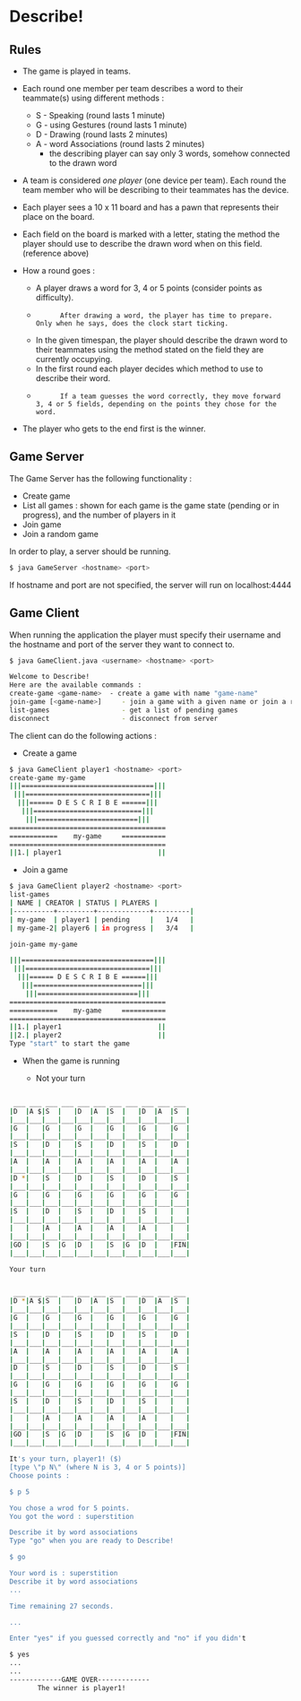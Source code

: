 # Describe!
## Rules

-	The game is played in teams. 
-	Each round one member per team describes a word to their teammate(s) using different methods :
    -	S - Speaking 	    (round lasts 1 minute)
    -	G - using Gestures	    (round lasts 1 minute)
    -	D - Drawing	    (round lasts 2 minutes)
    -	A - word Associations  (round lasts 2 minutes)
        -	the describing player can say only 3 words, somehow connected to the drawn word
-	A team is considered *one player* (one device per team). Each round the team member who will be describing to their teammates has the device.
-	Each player sees a 10 x 11 board and has a pawn that represents their place on the board.
- 	Each field on the board is marked with a letter, stating the method the player should use to describe the drawn word when on this field. (reference above)

- 	How a round goes :
    -	A player draws a word for 3, 4 or 5 points (consider points as difficulty).
    -           After drawing a word, the player has time to prepare. Only when he says, does the clock start ticking.
    -	In the given timespan, the player should describe the drawn word to their teammates using the method stated on the field they are currently occupying.
    -	In the first round each player decides which method to use to describe their word.
    -           If a team guesses the word correctly, they move forward 3, 4 or 5 fields, depending on the points they chose for the word.

-	The player who gets to the end first is the winner.


## Game Server

The Game Server has the following functionality :

-	Create game
-	List all games : shown for each game is the game state (pending or in progress), and the number of players in it
-	Join game
-	Join a random game

In order to play, a server should be running. 
```bash
$ java GameServer <hostname> <port>
```
If hostname and port are not specified, the server will run on localhost:4444

## Game Client

When running the application the player must specify their username and the hostname and port of the server they want to connect to.
```bash
$ java GameClient.java <username> <hostname> <port>

Welcome to Describe!
Here are the available commands :
create-game <game-name>	 - create a game with name "game-name"
join-game [<game-name>] 	- join a game with a given name or join a random game
list-games              	- get a list of pending games
disconnect             	 	- disconnect from server
```

The client can do the following actions :
- 	Create a game

```bash
$ java GameClient player1 <hostname> <port>
create-game my-game
|||=================================|||
 |||===============================|||
  |||====== D E S C R I B E ======|||
   |||===========================|||
    |||=========================|||
=======================================
============    my-game     ===========
=======================================
||1.| player1                        ||
```
-	Join a game

```bash
$ java GameClient player2 <hostname> <port>
list-games
| NAME | CREATOR | STATUS | PLAYERS |
|----------+---------+-------------+---------|
| my-game  | player1 | pending     |   1/4   |
| my-game-2| player6 | in progress |   3/4   |

join-game my-game

|||=================================|||
 |||===============================|||
  |||====== D E S C R I B E ======|||
   |||===========================|||
    |||=========================|||
=======================================
============    my-game     ===========
=======================================
||1.| player1                        ||
||2.| player2                        ||
Type "start" to start the game
```

-	When the game is running

    - Not your turn
    
```bash
    
 ___ ___ ___ ___ ___ ___ ___ ___ ___ ___ ___
|D  |A $|S  |   |D  |A  |S  |   |D  |A  |S  |
|___|___|___|___|___|___|___|___|___|___|___|
|G  |   |G  |   |G  |   |G  |   |G  |   |G  |
|___|___|___|___|___|___|___|___|___|___|___|
|S  |   |D  |   |S  |   |D  |   |S  |   |D  |
|___|___|___|___|___|___|___|___|___|___|___|
|A  |   |A  |   |A  |   |A  |   |A  |   |A  |
|___|___|___|___|___|___|___|___|___|___|___|
|D *|   |S  |   |D  |   |S  |   |D  |   |S  |
|___|___|___|___|___|___|___|___|___|___|___|
|G  |   |G  |   |G  |   |G  |   |G  |   |G  |
|___|___|___|___|___|___|___|___|___|___|___|
|S  |   |D  |   |S  |   |D  |   |S  |   |   |
|___|___|___|___|___|___|___|___|___|___|___|
|   |   |A  |   |A  |   |A  |   |A  |   |   |
|___|___|___|___|___|___|___|___|___|___|___|
|GO |   |S  |G  |D  |   |S  |G  |D  |   |FIN|
|___|___|___|___|___|___|___|___|___|___|___|


```


    Your turn
    

```bash

 ___ ___ ___ ___ ___ ___ ___ ___ ___ ___ ___
|D *|A $|S  |   |D  |A  |S  |   |D  |A  |S  |
|___|___|___|___|___|___|___|___|___|___|___|
|G  |   |G  |   |G  |   |G  |   |G  |   |G  |
|___|___|___|___|___|___|___|___|___|___|___|
|S  |   |D  |   |S  |   |D  |   |S  |   |D  |
|___|___|___|___|___|___|___|___|___|___|___|
|A  |   |A  |   |A  |   |A  |   |A  |   |A  |
|___|___|___|___|___|___|___|___|___|___|___|
|D  |   |S  |   |D  |   |S  |   |D  |   |S  |
|___|___|___|___|___|___|___|___|___|___|___|
|G  |   |G  |   |G  |   |G  |   |G  |   |G  |
|___|___|___|___|___|___|___|___|___|___|___|
|S  |   |D  |   |S  |   |D  |   |S  |   |   |
|___|___|___|___|___|___|___|___|___|___|___|
|   |   |A  |   |A  |   |A  |   |A  |   |   |
|___|___|___|___|___|___|___|___|___|___|___|
|GO |   |S  |G  |D  |   |S  |G  |D  |   |FIN|
|___|___|___|___|___|___|___|___|___|___|___|

It's your turn, player1! ($)
[type \"p N\" (where N is 3, 4 or 5 points)]
Choose points :

$ p 5

You chose a wrod for 5 points.
You got the word : superstition

Describe it by word associations
Type "go" when you are ready to Describe!

$ go

Your word is : superstition
Describe it by word associations
...

Time remaining 27 seconds.

...

Enter "yes" if you guessed correctly and "no" if you didn't

$ yes
...
...
-------------GAME OVER-------------
       The winner is player1!
```